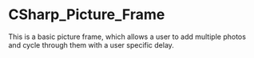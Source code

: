 # CSharp_Picture_Frame

This is a basic picture frame, which allows a user to add multiple photos and cycle through them with a user specific delay.
